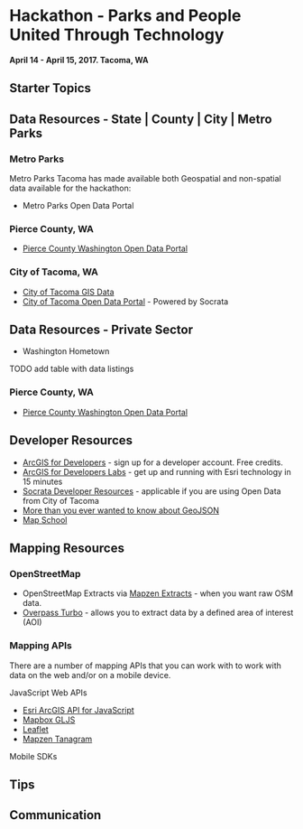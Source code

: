 # Hackathon - Parks and People United Through Technology   
__April 14 - April 15, 2017. Tacoma, WA__

## Starter Topics 

## Data Resources - State | County | City | Metro Parks

### Metro Parks
Metro Parks Tacoma has made available both Geospatial and non-spatial data available for the hackathon:

* Metro Parks Open Data Portal

### Pierce County, WA
* [Pierce County Washington Open Data Portal](http://gisdata-piercecowa.opendata.arcgis.com/)

### City of Tacoma, WA
* [City of Tacoma GIS Data](http://wspdsmap.ci.tacoma.wa.us/samples/disclaimer.asp?theOption=2)
* [City of Tacoma Open Data Portal](https://data.cityoftacoma.org/browse) - Powered by Socrata

## Data Resources - Private Sector

* Washington Hometown

TODO add table with data listings

### Pierce County, WA
* [Pierce County Washington Open Data Portal](http://gisdata-piercecowa.opendata.arcgis.com/)



## Developer Resources

* [ArcGIS for Developers](https://developers.arcgis.com/) - sign up for a developer account.  Free credits.
* [ArcGIS for Developers Labs](https://developers.arcgis.com/labs/) - get up and running with Esri technology in 15 minutes
* [Socrata Developer Resources](https://dev.socrata.com/) - applicable if you are using Open Data from City of Tacoma
* [More than you ever wanted to know about GeoJSON](http://www.macwright.org/2015/03/23/geojson-second-bite.html)
* [Map School](http://mapschool.io/)

## Mapping Resources

### OpenStreetMap

* OpenStreetMap Extracts via [Mapzen Extracts](https://mapzen.com/data/metro-extracts/) - when you want raw OSM data.
* [Overpass Turbo](https://overpass-turbo.eu/) - allows you to extract data by a defined area of interest (AOI)

### Mapping APIs

There are a number of mapping APIs that you can work with to work with data on the web and/or on a mobile device.

JavaScript Web APIs

* [Esri ArcGIS API for JavaScript](https://developers.arcgis.com/javascript/ "Esri JavaScript API")
* [Mapbox GLJS](https://www.mapbox.com/mapbox-gl-js/api/)
* [Leaflet](http://leafletjs.com/)
* [Mapzen Tanagram](https://mapzen.com/products/tangram/)

Mobile SDKs



## Tips

## Communication

